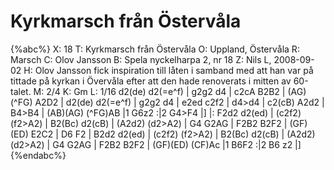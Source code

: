 # Kyrkmarsch från Östervåla

{%abc%}
X: 18
T: Kyrkmarsch från Östervåla
O: Uppland, Östervåla
R: Marsch
C: Olov Jansson 
B: Spela nyckelharpa 2, nr 18
Z: Nils L, 2008-09-02
H: Olov Jansson fick inspiration till låten i samband med att han var på tittade på kyrkan i Övervåla efter att den hade renoverats i mitten av 60-talet.
M: 2/4
K: Gm
L: 1/16
d2(de) d2(=e^f) | g2g2 d4 | c2cA B2B2 | (AG)(^FG) A2D2 | 
d2(de) d2(=e^f) | g2g2 d4 | e2ed c2f2 | d4>d4 |
c2(cB) A2d2 | B4>B4 | (AB)(AG) (^FG)AB |1 G6z2 :|2 G4>F4 |]
|: F2d2 d2(ed) | (c2f2) (f2>A2) | B2(Bc) d2(cB) | (A2d2) (d2>A2) | 
   G4 G2AG | F2B2 B2F2 | (GF)(ED) E2C2 | D6 F2 | 
   B2d2 d2(ed) | (c2f2) (f2>A2) | B2(Bc) d2(cB) | (A2d2) (d2>A2) | 
   G4 G2AG | F2B2 B2F2 | (GF)(ED) (CF)Ac |1 B6F2 :|2 B6 z2 |]
{%endabc%}

